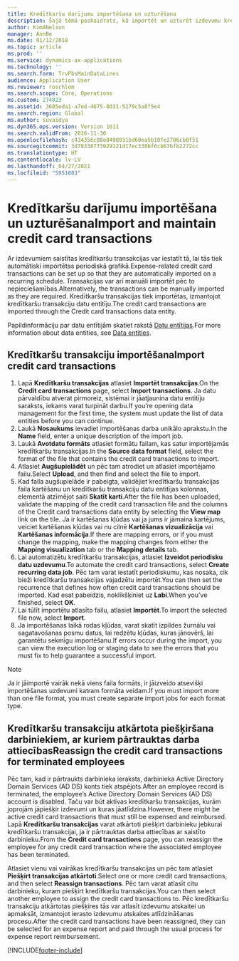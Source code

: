 ```yaml
---
title: Kredītkaršu darījumu importēšana un uzturēšana
description: Šajā tēmā paskaidrots, kā importēt un uzturēt izdevumu kredītkaršu transakcijas. Šos darījumus var iestatīt tā, lai tie tiktu automātiski importēti pēc periodiska grafika, vai arī tos var importēt manuāli pēc nepieciešamības.
author: KimANelson
manager: AnnBe
ms.date: 01/12/2018
ms.topic: article
ms.prod: ''
ms.service: dynamics-ax-applications
ms.technology: ''
ms.search.form: TrvPbsMainDataLines
audience: Application User
ms.reviewer: roschlom
ms.search.scope: Core, Operations
ms.custom: 274023
ms.assetid: 3605eda1-a7ed-4675-8031-5279c5a8f5e4
ms.search.region: Global
ms.author: suvaidya
ms.dyn365.ops.version: Version 1611
ms.search.validFrom: 2016-11-30
ms.openlocfilehash: c434356c08e8490931bd60ea5b10fe2706cb0f51
ms.sourcegitcommit: 3d78338773929121d17ec3386f6cb67bfb2272cc
ms.translationtype: HT
ms.contentlocale: lv-LV
ms.lasthandoff: 04/27/2021
ms.locfileid: "5951083"
---
```

# <a name="import-and-maintain-credit-card-transactions"></a><span data-ttu-id="65aeb-104">Kredītkaršu darījumu importēšana un uzturēšana</span><span class="sxs-lookup"><span data-stu-id="65aeb-104">Import and maintain credit card transactions</span></span>

<span data-ttu-id="65aeb-105">Ar izdevumiem saistītas kredītkaršu transakcijas var iestatīt tā, lai tās tiek automātiski importētas periodiskā grafikā.</span><span class="sxs-lookup"><span data-stu-id="65aeb-105">Expense-related credit card transactions can be set up so that they are automatically imported on a recurring schedule.</span></span> <span data-ttu-id="65aeb-106">Transakcijas var arī manuāli importēt pēc to nepieciešamības.</span><span class="sxs-lookup"><span data-stu-id="65aeb-106">Alternatively, the transactions can be manually imported as they are required.</span></span> <span data-ttu-id="65aeb-107">Kredītkaršu transakcijas tiek importētas, izmantojot kredītkaršu transakciju datu entitīju.</span><span class="sxs-lookup"><span data-stu-id="65aeb-107">The credit card transactions are imported through the Credit card transactions data entity.</span></span>

<span data-ttu-id="65aeb-108">Papildinformāciju par datu entītijām skatiet rakstā [Datu entītijas](/dynamics365/fin-ops-core/dev-itpro/data-entities/data-entities).</span><span class="sxs-lookup"><span data-stu-id="65aeb-108">For more information about data entities, see [Data entities](/dynamics365/fin-ops-core/dev-itpro/data-entities/data-entities).</span></span>

## <a name="import-credit-card-transactions"></a><span data-ttu-id="65aeb-109">Kredītkaršu transakciju importēšana</span><span class="sxs-lookup"><span data-stu-id="65aeb-109">Import credit card transactions</span></span>

1. <span data-ttu-id="65aeb-110">Lapā **Kredītkaršu transakcijas** atlasiet **Importēt transakcijas**.</span><span class="sxs-lookup"><span data-stu-id="65aeb-110">On the **Credit card transactions** page, select **Import transactions**.</span></span> <span data-ttu-id="65aeb-111">Ja datu pārvaldību atverat pirmoreiz, sistēmai ir jāatjaunina datu entitīju saraksts, iekams varat turpināt darbu.</span><span class="sxs-lookup"><span data-stu-id="65aeb-111">If you’re opening data management for the first time, the system must update the list of data entities before you can continue.</span></span>
2. <span data-ttu-id="65aeb-112">Laukā **Nosaukums** ievadiet importēšanas darba unikālo aprakstu.</span><span class="sxs-lookup"><span data-stu-id="65aeb-112">In the **Name** field, enter a unique description of the import job.</span></span>
3. <span data-ttu-id="65aeb-113">Laukā **Avotdatu formāts** atlasiet formātu failam, kas satur importējamās kredītkaršu transakcijas.</span><span class="sxs-lookup"><span data-stu-id="65aeb-113">In the **Source data format** field, select the format of the file that contains the credit card transactions to import.</span></span>
4. <span data-ttu-id="65aeb-114">Atlasiet **Augšupielādēt** un pēc tam atrodiet un atlasiet importējamo failu.</span><span class="sxs-lookup"><span data-stu-id="65aeb-114">Select **Upload**, and then find and select the file to import.</span></span>
5. <span data-ttu-id="65aeb-115">Kad faila augšupielāde ir pabeigta, validējiet kredītkaršu transakcijas faila kartēšanu un kredītkaršu transakciju datu entitījas kolonnas, elementā atzīmējot saiti **Skatīt karti**.</span><span class="sxs-lookup"><span data-stu-id="65aeb-115">After the file has been uploaded, validate the mapping of the credit card transaction file and the columns of the Credit card transactions data entity by selecting the **View map** link on the tile.</span></span> <span data-ttu-id="65aeb-116">Ja ir kartēšanas kļūdas vai ja jums ir jāmaina kartējums, veiciet kartēšanas kļūdas vai nu cilnē **Kartēšanas vizualizācija** vai **Kartēšanas informācija**.</span><span class="sxs-lookup"><span data-stu-id="65aeb-116">If there are mapping errors, or if you must change the mapping, make the mapping changes from either the **Mapping visualization** tab or the **Mapping details** tab.</span></span>
6. <span data-ttu-id="65aeb-117">Lai automatizētu kredītkaršu transakcijas, atlasiet **Izveidot periodisku datu uzdevumu**.</span><span class="sxs-lookup"><span data-stu-id="65aeb-117">To automate the credit card transactions, select **Create recurring data job**.</span></span> <span data-ttu-id="65aeb-118">Pēc tam varat iestatīt periodiskumu, kas nosaka, cik bieži kredītkaršu transakcijas vajadzētu importēt.</span><span class="sxs-lookup"><span data-stu-id="65aeb-118">You can then set the recurrence that defines how often credit card transactions should be imported.</span></span> <span data-ttu-id="65aeb-119">Kad esat pabeidzis, noklikšķiniet uz **Labi**.</span><span class="sxs-lookup"><span data-stu-id="65aeb-119">When you’ve finished, select **OK**.</span></span>
7. <span data-ttu-id="65aeb-120">Lai tūlīt importētu atlasīto failu, atlasiet **Importēt**.</span><span class="sxs-lookup"><span data-stu-id="65aeb-120">To import the selected file now, select **Import**.</span></span>
8. <span data-ttu-id="65aeb-121">Ja importēšanas laikā rodas kļūdas, varat skatīt izpildes žurnālu vai sagatavošanas posmu datus, lai redzētu kļūdas, kuras jānovērš, lai garantētu sekmīgu importēšanu.</span><span class="sxs-lookup"><span data-stu-id="65aeb-121">If errors occur during the import, you can view the execution log or staging data to see the errors that you must fix to help guarantee a successful import.</span></span>

> [!NOTE]
> <span data-ttu-id="65aeb-122">Ja ir jāimportē vairāk nekā viens faila formāts, ir jāizveido atsevišķi importēšanas uzdevumi katram formāta veidam.</span><span class="sxs-lookup"><span data-stu-id="65aeb-122">If you must import more than one file format, you must create separate import jobs for each format type.</span></span>

## <a name="reassign-the-credit-card-transactions-for-terminated-employees"></a><span data-ttu-id="65aeb-123">Kredītkaršu transakciju atkārtota piešķiršana darbiniekiem, ar kuriem pārtrauktas darba attiecības</span><span class="sxs-lookup"><span data-stu-id="65aeb-123">Reassign the credit card transactions for terminated employees</span></span>

<span data-ttu-id="65aeb-124">Pēc tam, kad ir pārtraukts darbinieka ieraksts, darbinieka Active Directory Domain Services (AD DS) konts tiek atspējots.</span><span class="sxs-lookup"><span data-stu-id="65aeb-124">After an employee record is terminated, the employee’s Active Directory Domain Services (AD DS) account is disabled.</span></span> <span data-ttu-id="65aeb-125">Taču var būt aktīvas kredītkaršu transakcijas, kurām joprojām jāpiešķir izdevumi un kuras jāatlīdzina.</span><span class="sxs-lookup"><span data-stu-id="65aeb-125">However, there might be active credit card transactions that must still be expensed and reimbursed.</span></span> <span data-ttu-id="65aeb-126">Lapā **Kredītkaršu transakcijas** varat atkārtoti piešķirt darbinieku jebkurai kredītkaršu transakcijai, ja ir pārtrauktas darba attiecības ar saistīto darbinieku.</span><span class="sxs-lookup"><span data-stu-id="65aeb-126">From the **Credit card transactions** page, you can reassign the employee for any credit card transaction where the associated employee has been terminated.</span></span>

<span data-ttu-id="65aeb-127">Atlasiet vienu vai vairākas kredītkaršu transakcijas un pēc tam atlasiet **Piešķirt transakcijas atkārtoti**.</span><span class="sxs-lookup"><span data-stu-id="65aeb-127">Select one or more credit card transactions, and then select **Reassign transactions**.</span></span> <span data-ttu-id="65aeb-128">Pēc tam varat atlasīt citu darbinieku, kuram piešķirt kredītkaršu transakcijas.</span><span class="sxs-lookup"><span data-stu-id="65aeb-128">You can then select another employee to assign the credit card transactions to.</span></span> <span data-ttu-id="65aeb-129">Pēc kredītkaršu transakciju atkārtotas piešķires tās var atlasīt izdevumu atskaitei un apmaksāt, izmantojot ierasto izdevumu atskaites atlīdzināšanas procesu.</span><span class="sxs-lookup"><span data-stu-id="65aeb-129">After the credit card transactions have been reassigned, they can be selected for an expense report and paid through the usual process for expense report reimbursement.</span></span>


[!INCLUDE[footer-include](../includes/footer-banner.md)]